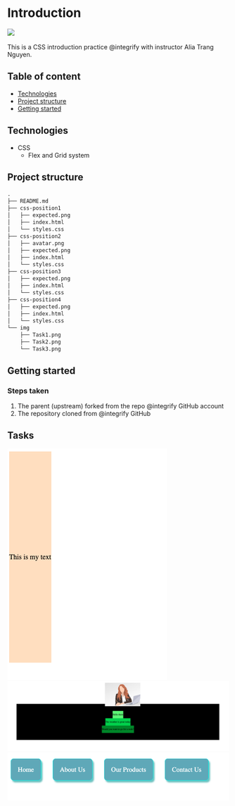 # Introduction
![](https://img.shields.io/static/v1?label=CSS&message=v.3&color=blue)

This is a CSS introduction practice @integrify with instructor Alia Trang Nguyen.

## Table of content
- [Technologies](#technologies)
- [Project structure](#project-structure)
- [Getting started](#getting-started)

## Technologies
- CSS
    - Flex and Grid system

## Project structure
```shell
.
├── README.md
├── css-position1
│   ├── expected.png
│   ├── index.html
│   └── styles.css
├── css-position2
│   ├── avatar.png
│   ├── expected.png
│   ├── index.html
│   └── styles.css
├── css-position3
│   ├── expected.png
│   ├── index.html
│   └── styles.css
├── css-position4
│   ├── expected.png
│   ├── index.html
│   └── styles.css
└── img
    ├── Task1.png
    ├── Task2.png
    └── Task3.png
```
## Getting started
### Steps taken 
<ol>
    <li>The parent (upstream) forked from the repo @integrify GitHub account </li>
    <li>The repository cloned from @integrify GitHub </li>
</ol>

## Tasks
![task1](/img/Task1.png)
![task2](/img/Task2.png)
![task3](/img/Task3.png)
